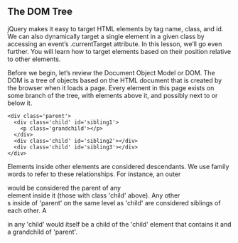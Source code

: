 ## The DOM Tree

jQuery makes it easy to target HTML elements by tag name, class, and id. We can also dynamically target a single element in a given class by accessing an event’s .currentTarget attribute. In this lesson, we’ll go even further. You will learn how to target elements based on their position relative to other elements.

Before we begin, let’s review the Document Object Model or DOM. The DOM is a tree of objects based on the HTML document that is created by the browser when it loads a page. Every element in this page exists on some branch of the tree, with elements above it, and possibly next to or below it.

```
<div class='parent'>
  <div class='child' id='sibling1'>
    <p class='grandchild'></p>
  </div>
  <div class='child' id='sibling2'></div>
  <div class='child' id='sibling3'></div>
</div>

```

Elements inside other elements are considered descendants. We use family words to refer to these relationships. For instance, an outer <div> would be considered the parent of any <div> element inside it (those with class 'child' above). Any other <div>s inside of 'parent' on the same level as 'child' are considered siblings of each other. A <p> in any 'child' would itself be a child of the 'child' element that contains it and a grandchild of 'parent'.
